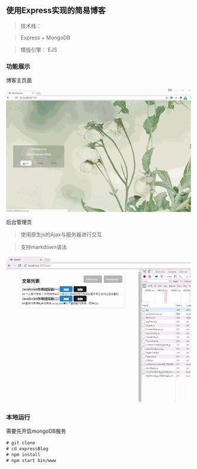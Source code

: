 ## 使用Express实现的简易博客
>技术栈：

> Express + MongoDB

>模版引擎： EJS


### 功能展示
博客主页面


![主页面](https://github.com/EpplaLee/imgStorage/blob/master/myblog.gif)

后台管理页
> 使用原生js的Ajax与服务器进行交互

> 支持markdown语法

![后台](https://github.com/EpplaLee/imgStorage/blob/master/myblog2.gif)

### 本地运行
需要先开启mongoDB服务
~~~
# git clone
# cd expressBlog
# npm install
# npm start bin/www
~~~